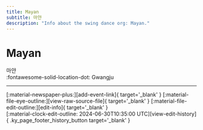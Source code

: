```yaml
---
title: Mayan
subtitle: 마얀
description: "Info about the swing dance org: Mayan."
---
```


# Mayan

마얀  
:fontawesome-solid-location-dot: Gwangju  


---

<div class="ky_page_footer" markdown>
<div class="ky_page_footer_trailing" markdown="span">
[:material-newspaper-plus:][add-event-link]{ target='_blank' }
[:material-file-eye-outline:][view-raw-source-file]{ target='_blank' }
[:material-file-edit-outline:][edit-info]{ target='_blank' }
</div>
<div class="ky_page_footer_leading" markdown="span">
[:material-clock-edit-outline: 2024-06-30T10:35:00 UTC][view-edit-history]{ .ky_page_footer_history_button target='_blank' }
</div>
</div>

[add-event-link]: https://github.com/swingdance/events/issues/new?assignees=&labels=add+event&projects=&template=02-add_entity.yml&title=%5Bkr%5D%20%3CName%3E&region=kr&province=Gwangju&city=Gwangju&org_id=mayan "Add Event"
[view-raw-source-file]: https://github.com/swingdance/orgs/blob/main/kr/mayan.json "View Raw Source File"
[edit-info]: https://github.com/swingdance/orgs/issues/new?assignees=&labels=update+org&projects=&template=03-update_entity.yml&title=%5Bkr%5D%20Mayan&region=kr&id=mayan&name=Mayan "Edit Info"

[view-edit-history]: https://github.com/swingdance/orgs/commits/main/kr/mayan.json "View Edit History"
